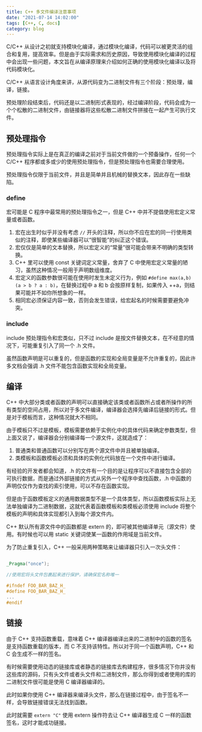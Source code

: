 ```yaml
---
title: C++ 多文件编译注意事项
date: "2021-07-14 14:02:00"
tags: [C++, C, docs]
category: blog
---
```

C/C++ 从设计之初就支持模块化编译，通过模块化编译，代码可以被更灵活的组合和复用，提高效率。但是由于实际需求和历史原因，导致使用模块化编译的过程中会出现一些问题，本文旨在从编译原理来介绍如何正确的使用模块化编译以及将代码模块化。

<!-- more -->

C/C++ 从语言设计角度来讲，从源代码变为二进制文件有三个阶段：预处理，编译，链接。

预处理阶段结束后，代码还是以二进制形式表现的，经过编译阶段，代码会成为一个个松散的二进制文件，由链接器将这些松散二进制文件拼接在一起产生可执行文件。

## 预处理指令

预处理指令实际上是在真正的编译之前对于当前文件做的一个预备操作，任何一个 C/C++ 程序都或多或少的使用预处理指令，但是预处理指令也需要合理使用。

预处理指令仅限于当前文件，并且是简单并且机械的替换文本，因此存在一些缺陷。

### define

宏可能是 C 程序中最常用的预处理指令之一，但是 C++ 中并不提倡使用宏定义常量或者函数。

1. 宏在出生时似乎并没有考虑 `//` 开头的注释，所以你不应在宏的同一行使用类似的注释，即使某些编译器可以“很智能”的纠正这个错误。
2. 宏仅仅是简单的文本替换，所以宏定义的“常量”很可能会带来不明确的类型转换。
3. C++ 里可以使用 const 关键词定义常量，舍弃了 C 中使用宏定义常量的陋习，虽然这种情况一般用于声明数组维度。
4. 宏定义的函数参数很可能在使用时发生未定义行为，例如 `#define max(a,b) (a > b ? a : b)`，在替换过程中 a 和 b 会按原样复制，如果传入 ++a，则结果可能并不如你所想象的一样。
5. 相同宏必须保证内容一致，否则会发生错误，给宏起名的时候需要要避免冲突。

### include

include 预处理指令和宏类似，只不过 include 是按文件替换文本，在不经意的情况下，可能重复引入了同一个 .h 文件。

虽然函数声明是可以重复的，但是函数的实现和全局变量是不允许重复的，因此许多文档会强调 .h 文件不能包含函数实现和全局变量。

## 编译

C++ 中大部分类或者函数的声明可以直接确定该类或者函数所占或者所操作的所有类型的空间占用，所以对于多文件编译，编译器会选择先编译后链接的形式。但是对于模板而言，这种情况就大不相同。

由于模板只不过是模板，模板需要依赖于实例化中的具体代码来确定参数类型，但上面又说了，编译器会分别编译每一个源文件，这就造成了：

1. 普通类和普通函数可以分别写在两个源文件中并且被单独编译。
2. 类模板和函数模板必须和具体的实例化代码放在一个文件中进行编译。

有经验的开发者都会知道，.h 的文件有一个目的是让程序可以不直接包含全部的可执行数据，而是通过外部链接的方式从另外一个程序中查找函数，.h 中函数的声明仅仅作为查找的索引使用，可以不存在函数实现。

但是由于函数模板定义的通用数据类型不是一个具体类型，所以函数模板实际上无法单独编译为二进制数据，这就代表着函数模板和类模板必须使用 include 将整个模板的声明和具体实现都引入到每个源文件内。

C++ 默认所有源文件中的函数都是 extern 的，即可被其他编译单元（源文件）使用。有时候也可以用 static 关键词使某一函数的作用域是当前文件。

为了防止重复引入，C++ 一般采用两种策略来让编译器只引入一次头文件：

```cpp

_Pragma("once");

//使用宏将头文件包裹起来进行保护，请确保宏名称唯一

#ifndef FOO_BAR_BAZ_H_
#define FOO_BAR_BAZ_H_
...
#endif

```

## 链接

由于 C++ 支持函数重载，意味着 C++ 编译器编译出来的二进制中的函数的签名是支持函数重载的版本，而 C 不支持该特性。所以对于同一个函数声明，C++ 和 C 会生成不一样的签名。

有时候需要使用动态的链接库或者静态的链接库去构建程序，很多情况下你并没有这些库的源码，只有头文件或者头文件和二进制文件，那么你得到或者使用的库的二进制文件很可能是使用 C 编译器编译的。

此时如果你使用 C++ 编译器来编译头文件，那么在链接过程中，由于签名不一样，会导致链接错误无法找到函数。

此时就需要 `extern "C"` 使用 extern 操作符去让 C++ 编译器生成 C 一样的函数签名，这时才能成功链接。
